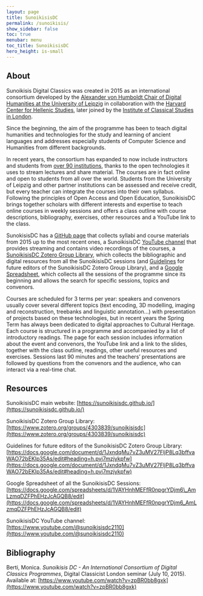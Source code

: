 ```yaml
---
layout: page
title: SunoikisisDC
permalink: /sunoikisis/
show_sidebar: false
toc: true
menubar: menu
toc_title: SunoikisisDC
hero_height: is-small
---
```

## About

Sunoikisis Digital Classics was created in 2015 as an international
consortium developed by the [Alexander von Humboldt Chair of Digital
Humanities at the University of Leipzig](https://www.mathcs.uni-leipzig.de/en/ifi/research/computational-humanities#c685628)
in collaboration with the [Harvard Center for Hellenic Studies](https://chs.harvard.edu/), 
later joined by the [Institute of Classical Studies in London](https://ics.sas.ac.uk/).

Since the beginning, the aim of the programme has been to teach digital
humanities and technologies for the study and learning of ancient
languages and addresses especially students of Computer Science and
Humanities from different backgrounds.

In recent years, the consortium has expanded to now include instructors
and students from [over 90 institutions](https://www.google.com/maps/d/embed?mid=1xTwH_U4aowfj58vF359nKmHzBs39Ljuh&ll=36.542061625690316%2C-44.19440307687671&z=2), 
thanks to the open technologies it uses to stream lectures and share material. The courses are in fact
online and open to students from all over the world. Students from the
University of Leipzig and other partner institutions can be assessed and
receive credit, but every teacher can integrate the courses into their
own syllabus. Following the principles of Open Access and Open
Education, SunoikisisDC brings together scholars with different
interests and expertise to teach online courses in weekly sessions and
offers a class outline with course descriptions, bibliography,
exercises, other resources and a YouTube link to the class.

SunokisisDC has a [GitHub page](https://sunoikisisdc.github.io/) that collects 
syllabi and course materials from 2015 up to the most
recent ones, a SunoikisisDC [YouTube channel](https://www.youtube.com/@sunoikisisdc2110) that provides
streaming and contains video recordings of the courses, a
[SunoikisisDC Zotero Group
Library](https://www.zotero.org/groups/4303839/sunoikisisdc), which
collects the bibliographic and digital resources from all the SunoikisisDC
sessions (and
[Guidelines](https://docs.google.com/document/d/1JxndqMu7vZ3uMV27FljP8Lq3bffvaWAO72bEKlp35As/edit#heading=h.pvj7mzjykpfw)
for future editors of the SunoikisisDC Zotero Group Library), and a
[Google
Spreadsheet](https://docs.google.com/spreadsheets/d/1VAYHnhMEFfR0npgrYDjm6_AmLzmqDZFPhEHzJcAGQB8/edit),
which collects all the sessions of the programme since its beginning and
allows the search for specific sessions, topics and convenors.

Courses are scheduled for 3 terms per year: speakers and convenors
usually cover several different topics (text encoding, 3D modelling,
imaging and reconstruction, treebanks and linguistic annotation...) with
presentation of projects based on these technologies, but in recent
years the Spring Term has always been dedicated to digital approaches to
Cultural Heritage. Each course is structured in a programme and
accompanied by a list of introductory readings. The page for each
session includes information about the event and convenors, the YouTube
link and a link to the slides, together with the class outline,
readings, other useful resources and exercises. Sessions last 90 minutes
and the teachers’ presentations are followed by questions from the
convenors and the audience, who can interact via a real-time chat.

## Resources

SunoikisisDC main website:
[https://sunoikisisdc.github.io/](https://sunoikisisdc.github.io/)

SunoikisisDC Zotero Group Library:
[https://www.zotero.org/groups/4303839/sunoikisisdc](https://www.zotero.org/groups/4303839/sunoikisisdc)

Guidelines for future editors of the SunoikisisDC Zotero Group Library:
[https://docs.google.com/document/d/1JxndqMu7vZ3uMV27FljP8Lq3bffvaWAO72bEKlp35As/edit#heading=h.pvj7mzjykpfw](https://docs.google.com/document/d/1JxndqMu7vZ3uMV27FljP8Lq3bffvaWAO72bEKlp35As/edit#heading=h.pvj7mzjykpfw)

Google Spreadsheet of all the SunoikisisDC Sessions:
[https://docs.google.com/spreadsheets/d/1VAYHnhMEFfR0npgrYDjm6\_AmLzmqDZFPhEHzJcAGQB8/edit](https://docs.google.com/spreadsheets/d/1VAYHnhMEFfR0npgrYDjm6_AmLzmqDZFPhEHzJcAGQB8/edit)

SunoikisisDC YouTube channel:
[https://www.youtube.com/@sunoikisisdc2110](https://www.youtube.com/@sunoikisisdc2110)

## Bibliography

Berti, Monica. *Sunoikisis DC - An International Consortium of
Digital Classics Programmes*, Digital Classicist London seminar (July
10, 2015). Available at:
[https://www.youtube.com/watch?v=zpBR0bb8gxk](https://www.youtube.com/watch?v=zpBR0bb8gxk)
